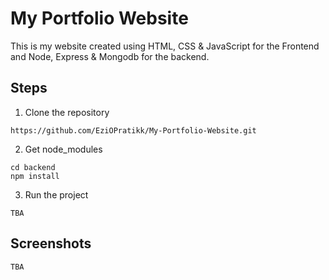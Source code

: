 # My Portfolio Website

This is my website created using HTML, CSS & JavaScript for the Frontend and Node, Express & Mongodb for the backend.

## Steps

1. Clone the repository

```
https://github.com/EziOPratikk/My-Portfolio-Website.git
```

2. Get node_modules

```
cd backend
npm install
```

3. Run the project

```
TBA
```

## Screenshots

```
TBA
```
